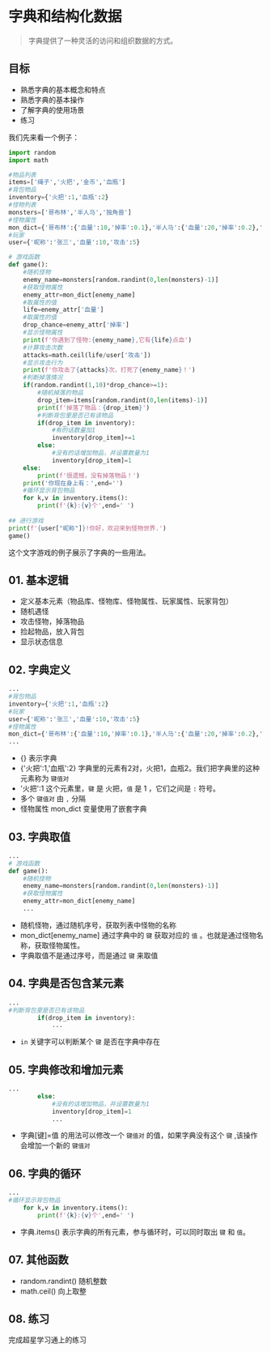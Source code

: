 # 字典和结构化数据

> 字典提供了一种灵活的访问和组织数据的方式。

## 目标

* 熟悉字典的基本概念和特点
* 熟悉字典的基本操作
* 了解字典的使用场景
* 练习

我们先来看一个例子：

```python
import random
import math

#物品列表
items=['绳子','火把','金币','血瓶']
#背包物品
inventory={'火把':1,'血瓶':2}
#怪物列表
monsters=['哥布林','半人马','独角兽']
#怪物属性
mon_dict={'哥布林':{'血量':10,'掉率':0.1},'半人马':{'血量':20,'掉率':0.2},'独角兽':{'血量':50,'掉率':0.5}}
#玩家
user={'昵称':'张三','血量':10,'攻击':5}

# 游戏函数
def game():
    #随机怪物
    enemy_name=monsters[random.randint(0,len(monsters)-1)]
    #获取怪物属性
    enemy_attr=mon_dict[enemy_name]
    #取属性的值
    life=enemy_attr['血量']
    #取属性的值
    drop_chance=enemy_attr['掉率']
    #显示怪物属性
    print(f'你遇到了怪物:{enemy_name},它有{life}点血')
    #计算攻击次数
    attacks=math.ceil(life/user['攻击'])
    #显示攻击行为
    print(f'你攻击了{attacks}次，打死了{enemy_name}！')
    #判断掉落情况
    if(random.randint(1,10)*drop_chance>=1):
        #随机掉落的物品
        drop_item=items[random.randint(0,len(items)-1)]
        print(f'掉落了物品：{drop_item}')
        #判断背包里是否已有该物品
        if(drop_item in inventory):
            #有的话数量加1
            inventory[drop_item]+=1
        else:
            #没有的话增加物品，并设置数量为1
            inventory[drop_item]=1
    else:
        print(f'很遗憾，没有掉落物品！')   
    print('你现在身上有：',end='')
    #循环显示背包物品
    for k,v in inventory.items():
        print(f'{k}:{v}个',end=' ')
    
## 进行游戏
print(f'{user["昵称"]}!你好，欢迎来到怪物世界.')
game()
```
这个文字游戏的例子展示了字典的一些用法。

## 01. 基本逻辑

- 定义基本元素（物品库、怪物库、怪物属性、玩家属性、玩家背包）
- 随机遇怪
- 攻击怪物，掉落物品
- 捡起物品，放入背包
- 显示状态信息

## 02. 字典定义
```python
...
#背包物品
inventory={'火把':1,'血瓶':2}
#玩家
user={'昵称':'张三','血量':10,'攻击':5}
#怪物属性
mon_dict={'哥布林':{'血量':10,'掉率':0.1},'半人马':{'血量':20,'掉率':0.2},'独角兽':{'血量':50,'掉率':0.5}}
...
```
- {} 表示字典
- {'火把':1,'血瓶':2} 字典里的元素有2对，火把1，血瓶2。我们把字典里的这种元素称为 `键值对`
- '火把':1 这个元素里，`键` 是 火把，`值` 是 1 ，它们之间是 `:` 符号。 
- 多个 `键值对` 由 `,` 分隔
- 怪物属性 mon_dict 变量使用了嵌套字典

## 03. 字典取值
```python
...
# 游戏函数
def game():
    #随机怪物
    enemy_name=monsters[random.randint(0,len(monsters)-1)]
    #获取怪物属性
    enemy_attr=mon_dict[enemy_name]
    ...
```
- 随机怪物，通过随机序号，获取列表中怪物的名称
- mon_dict[enemy_name] 通过字典中的 `键` 获取对应的 `值` 。也就是通过怪物名称，获取怪物属性。
- 字典取值不是通过序号，而是通过 `键` 来取值

## 04. 字典是否包含某元素
```python
...
#判断背包里是否已有该物品
        if(drop_item in inventory):
            ...
```
- `in` 关键字可以判断某个 `键` 是否在字典中存在

## 05. 字典修改和增加元素
```python
...
        else:
            #没有的话增加物品，并设置数量为1
            inventory[drop_item]=1
            ...
```
- 字典[键]=值 的用法可以修改一个 `键值对` 的值，如果字典没有这个 `键` ,该操作会增加一个新的 `键值对`

## 06. 字典的循环
```python
...
#循环显示背包物品
    for k,v in inventory.items():
        print(f'{k}:{v}个',end=' ')
```
- 字典.items() 表示字典的所有元素，参与循环时，可以同时取出 `键` 和 `值`。

## 07. 其他函数
- random.randint() 随机整数
- math.ceil() 向上取整

## 08. 练习

完成超星学习通上的练习

